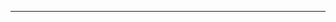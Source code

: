 <!--
CO_OP_TRANSLATOR_METADATA:
{
  "original_hash": "d728344bb154722a868f154d06fc9786",
  "translation_date": "2025-08-26T13:23:44+00:00",
  "source_file": "README.md",
  "language_code": "nl"
}
-->



---

